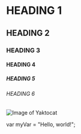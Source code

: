 # HEADING 1
## HEADING 2
### HEADING 3
#### HEADING 4
##### HEADING 5
###### HEADING 6
![Image of Yaktocat](https://octodex.github.com/images/yaktocat.png)

var myVar = "Hello, world!";
